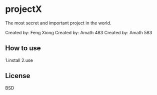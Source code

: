 # projectX

The most secret and important project in the world.

Created by: Feng Xiong
Created by: Amath 483
Created by: Amath 583
## How to use

1.install
2.use

## License

BSD
